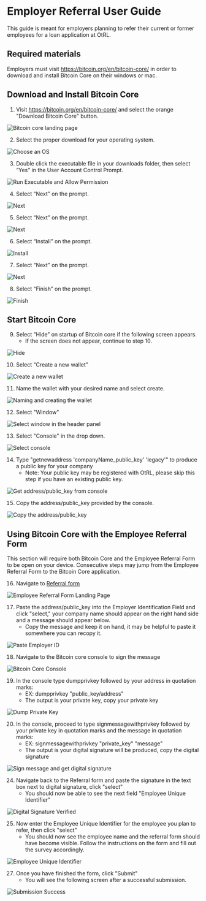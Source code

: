# Employer Referral User Guide

This guide is meant for employers planning to refer their current or former employees for a loan application at OtRL.

## Required materials
Employers must visit https://bitcoin.org/en/bitcoin-core/ in order to download and install Bitcoin Core on their windows or mac.

## Download and Install Bitcoin Core

1. Visit https://bitcoin.org/en/bitcoin-core/ and select the orange "Download Bitcoin Core" button.

![Bitcoin core landing page](./img/bcc_landing_page.jpg)

2. Select the proper download for your operating system.

![Choose an OS](./img/bcc_download_os.jpg)

3. Double click the executable file in your downloads folder, then select “Yes” in the User Account Control Prompt.

![Run Executable and Allow Permission](./img/bcc_windows_auth.jpg)

4. Select “Next” on the prompt.

![Next](./img/bcc_next1.jpg)

5. Select “Next” on the prompt.

![Next](./img/bcc_next2.jpg)

6. Select “Install” on the prompt.

![Install](./img/bcc_next3.jpg)

7. Select “Next” on the prompt.

![Next](./img/bcc_next4.jpg)

8. Select “Finish” on the prompt.

![Finish](./img/bcc_next5.jpg)


## Start Bitcoin Core

9. Select “Hide” on startup of Bitcoin core if the following screen appears.
    - If the screen does not appear, continue to step 10.

![Hide](./img/bcc_hide.jpg)

10. Select “Create a new wallet”

![Create a new wallet](./img/bcc_create_wallet.jpg)

11. Name the wallet with your desired name and select create.

![Naming and creating the wallet](./img/bcc_wallet_prompt.jpg)

12. Select "Window"

![Select window in the header panel](./img/bcc_select_window.jpg)

13. Select "Console" in the drop down.

![Select console](./img/bcc_select_console.png)

14. Type "getnewaddress 'companyName_public_key' 'legacy'" to produce a public key for your company
    - Note: Your public key may be registered with OtRL, please skip this step if you have an existing public key.

![Get address/public_key from console](./img/bcc_get_address.jpg)

15. Copy the address/public_key provided by the console.

![Copy the address/public_key](./img/bcc_copy_address.jpg)

## Using Bitcoin Core with the Employee Referral Form
This section will require both Bitcoin Core and the Employee Referral Form to be open on your device. Consecutive steps may jump from the Employee Referral Form to the Bitcoin Core application.

16. Navigate to [Referral form](https://main.d2qwhcudgunbox.amplifyapp.com) 

![Employee Referral Form Landing Page](./img/ERF_landing_page.jpg)

17. Paste the address/public_key into the Employer Identification Field and click "select," your company name should appear on the right hand side and a message should appear below.
    - Copy the message and keep it on hand, it may be helpful to paste it somewhere you can recopy it.

![Paste Employer ID](./img/ERF_company_name.jpg)


18. Navigate to the Bitcoin core console to sign the message

![Bitcoin Core Console](./img/bcc_console.jpg)

19. In the console type dumpprivkey followed by your address in quotation marks:
    - EX: dumpprivkey "public_key/address"
    - The output is your private key, copy your private key

![Dump Private Key](./img/bcc_dumpprivkey1.jpg)

  
20. In the console, proceed to type signmessagewithprivkey followed by your private key in quotation marks and the message in quotation marks:
    - EX: signmessagewithprivkey "private_key" "message"
    - The output is your digital signature will be produced, copy the digital signature

![Sign message and get digital signature](./img/bcc_signed_message.jpg)
 
24. Navigate back to the Referral form and paste the signature in the text box next to digital signature, click "select"
    -  You should now be able to see the next field "Employee Unique Identifier"

![Digital Signature Verified](./img/ERF_digital_sig.jpg)


25. Now enter the Employee Unique Identifier for the employee you plan to refer, then click "select"
    - You should now see the employee name and the referral form should have become visible. Follow the instructions on the form and fill out the survey accordingly.

![Employee Unique Identifier](./img/ERF_EUI.jpg)

27. Once you have finished the form, click "Submit"
    - You will see the following screen after a successful submission.
 
![Submission Success](./img/ERF_submit.jpg)
